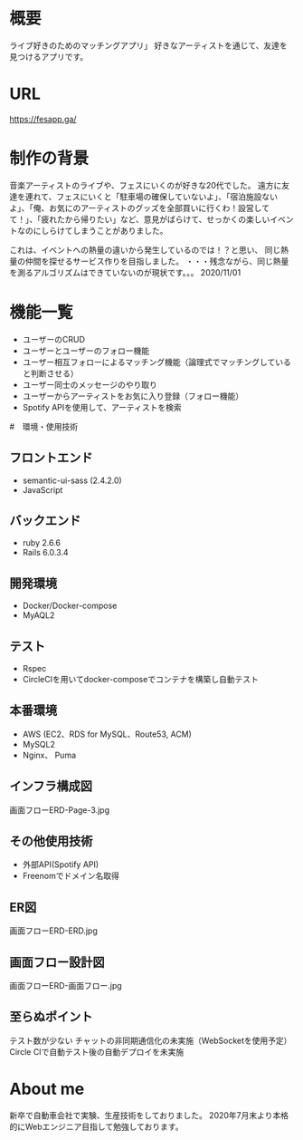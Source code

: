# 概要
ライブ好きのためのマッチングアプリ」
好きなアーティストを通じて、友達を見つけるアプリです。

# URL
https://fesapp.ga/

# 制作の背景
音楽アーティストのライブや、フェスにいくのが好きな20代でした。
遠方に友達を連れて、フェスにいくと「駐車場の確保していないよ」、「宿泊施設ないよ」、「俺、お気にのアーティストのグッズを全部買いに行くわ！設営してて！」、「疲れたから帰りたい」など、意見がばらけて、せっかくの楽しいイベントなのにしらけてしまうことがありました。

これは、イベントへの熱量の違いから発生しているのでは！？と思い、
同じ熱量の仲間を探せるサービス作りを目指しました。
・・・残念ながら、同じ熱量を測るアルゴリズムはできていないのが現状です。。。
2020/11/01

# 機能一覧
* ユーザーのCRUD
* ユーザーとユーザーのフォロー機能
* ユーザー相互フォローによるマッチング機能（論理式でマッチングしていると判断させる）
* ユーザー同士のメッセージのやり取り
* ユーザーからアーティストをお気に入り登録（フォロー機能）
* Spotify APIを使用して、アーティストを検索

#　環境・使用技術

## フロントエンド
* semantic-ui-sass (2.4.2.0)
* JavaScript

## バックエンド
* ruby 2.6.6
* Rails 6.0.3.4

## 開発環境
* Docker/Docker-compose
* MyAQL2

## テスト
* Rspec
* CircleCIを用いてdocker-composeでコンテナを構築し自動テスト

## 本番環境
* AWS (EC2、RDS for MySQL、Route53, ACM)
* MySQL2
* Nginx、 Puma

##  インフラ構成図
画面フローERD-Page-3.jpg

## その他使用技術
* 外部API(Spotify API)
* Freenomでドメイン名取得

## ER図
画面フローERD-ERD.jpg

## 画面フロー設計図
画面フローERD-画面フロー.jpg

##  至らぬポイント
テスト数が少ない
チャットの非同期通信化の未実施（WebSocketを使用予定）
Circle CIで自動テスト後の自動デプロイを未実施

# About me
新卒で自動車会社で実験、生産技術をしておりました。
2020年7月末より本格的にWebエンジニア目指して勉強しております。
